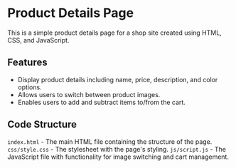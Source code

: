# Product Details Page
This is a simple product details page for a shop site created using HTML, CSS, and JavaScript.

## Features
- Display product details including name, price, description, and color options.
- Allows users to switch between product images.
- Enables users to add and subtract items to/from the cart.

## Code Structure
`index.html` - The main HTML file containing the structure of the page.
`css/style.css` - The stylesheet with the page's styling.
`js/script.js` - The JavaScript file with functionality for image switching and cart management.
